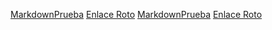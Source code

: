 [MarkdownPrueba](https://es.wikipedia.org/wiki/Markdown)
[Enlace Roto](http://algo.com/2/3)
[MarkdownPrueba](https://es.wikipedia.org/wiki/Markdown)
[Enlace Roto](http://algo.com/2/3)